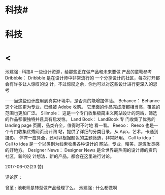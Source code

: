 # 科技#

# 科技

# <

池建强 : 科技# 一些设计资源，给那些正在做产品和未来要做 产品的童靴参考 Dribbble： Dribbble 是在设计师中非常流行的 一个分享设计的社区，每次打开都会有许多让人惊叹的设 计，不过惊叹之余，你也可以对这些设计进行更深入的思考

——当这些设计应用到真实环境中，是否真的能增加体验。 Behance： Behance 这个社区更为专业，已经被 Adobe 收购。 它里面的作品完成度都相当高，覆盖的范围也更加广泛。 Siiimple： 这是一个专门收集极简主义网站设计的网站，筛选 的作品都很独特并且具有启发性。 Land Book： LandBook 专 门收集了优秀的 landing page 页面，品类齐全，值得时不时地 看一看。 Reeoo： Reeoo 也是一个专门收集优秀网页设计网 站，提供了详细的分类目录，从 App，艺术，卡通到摄影， 体育一应具全，还可以根据颜色的主题筛选，非常好用。 Call to idea： Call to idea 是一个以类别为线索收集各种设计的 网站，专业，精美，是激发灵感的好地方。 Designer News： Designer News 是全世界最热闹的设计师的资讯社区，新的设 计想法，新的产品，都会在这里进行讨论。

2017-06-02(23 赞)

评论区：

曾革 : 池老师是转型做产品经理了么。 池建强 : 什么都做啊